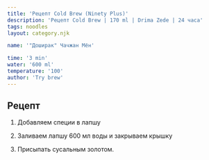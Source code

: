 ```yaml
---
title: 'Рецепт Cold Brew (Ninety Plus)'
description: 'Рецепт Cold Brew | 170 ml | Drima Zede | 24 часа'
tags: noodles
layout: category.njk

name: '"Доширак" Чачжан Мён'

time: '3 min'
water: '600 ml'
temperature: '100'
author: 'Try brew'
---
```


## Рецепт

1. Добавляем специи в лапшу

2. Заливаем лапшу 600 мл воды и закрываем крышку

3.  Присыпать сусальным золотом.

<br/>


